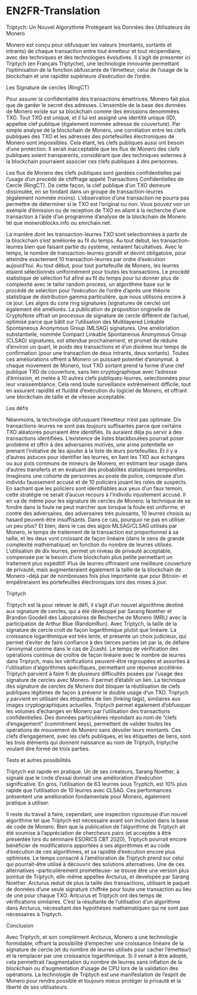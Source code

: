 # EN2FR-Translation
Triptych: Un Nouvel Algorythme Protégeant les Données des Utilisateurs de Monero

Monero est conçu pour obfusquer les valeurs (montants, sortants et intrants) de chaque transaction entre tout émetteur et tout récipendiaire, avec des techniques et des technologies évolutives.
Il s’agit de presenter ici Triptych (en Français Triptyche), une technologie innovante permettant l’optimisation de la fonction obfuscante de l’émetteur, celui de l’usage de la blockchain et une rapidité supérieure d’exécution de l’ordre.

Les Signature de cercles (RingCT)

Pour assurer la confidentialité des transactions émettrices, Monero fait plus que de garder le secret des adresses. L’ensemble de la base des données de Monero existe sur sa blockchain comme des émissions denommées TXO. Tout TXO est unique, et il lui est assigné une identité unique (ID), appellee clef publique (également nommée adresse de couverture). Par simple analyse de la blockchain de Monero, une corrélation entre les clefs publiques des TXO et les adresses des portefeuilles électroniques de Monero sont impossibles.
Cela étant, les clefs publiques aussi ont besoin d’une protection. Il serait inacceptable que les flux de Monero des clefs publiques soient transparents, considérant que des techniques externes à la blockchain pourraient associer ces clefs publiques à des personnes.

Les flux de Monero des clefs publiques sont gardées confidentielles par l’usage d’un procédé de chiffrage appelé Transactions Confidentielles de Cercle (RingCT). De cette façon, la clef publique d’un TXO demeure dissimulée, en se fondant dans un groupe de transaction-leurres (également nommée mixins). L’observation d’une transaction ne pourra pas permettre de déterminer si le TXO est l’original ou non.
Vous pouvez voir un exemple d’émission ou de reception de TXO en allant à la recherche d’une transaction à l’aide d’un programme d’analyse de la blockchain de Monero tel que moneroblocks.info ou xmrchain.net.

La manière dont les transaction-leurres TXO sont selectionnées à partir de la blockchain s’est améliorée au fil du temps. Au tout debut, les transaction-leurres bien que faisant partie du système, restaient facultatives. Avec le temps, le nombre de transaction-leurres grandit et devint obligatoire, pour atteindre exactement 10 transaction-leurres par ordre d’exécution aujourd’hui. Au tout début, pour tout portefeuille de Monero, les leurres etaient sélectionnés uniformément pour toutes les transactions. Le procédé statistique de sélection fut afiné au fil du temps pour lui donner plus de complexité avec le tailor random process, un algorithme base sur le procédé de selection pour l’exécution de l’ordre d’après une théorie statistique de distribution gamma particulière, que nous utilisons encore à ce jour.
Les algos du core ring signatures (signatures de cercle) ont également été améliorés. La publication de proposition originelle de CryptoNote offrait un processus de signature de cercle différent de l’actuel, optimisé parce que bâtit sur l’utilisation des Multilayered Linkable Spontaneous Anonymous Group (MLSAG) signatures. Une améloriation substantielle, nommée Compact Linkable Spontaneous Anonymous Group (CLSAG) signatures, est attendue prochainement, et promet de réduire d’environ un quart, le poids des transactions et d’un dixième leur temps de confirmation (pour une transaction de deux intrants, deux sortants).
Toutes ces améliorations offrent à Monero un puissant potentiel d’anonymat. à chaque movement de Monero, tout TXO sortant prend la forme d’une clef publique TXO de couverture, sans lien cryptographique avec l’adresse d’émission, et melée à 10 autres clefs publiques-leurres, selectionnées pour leur vraissemblance. Cela rend toute surveillance extrêmement difficile, tout en assurant rapidité et fluidité d’exécution du logiciel de Monero, et offrant une blockchain de taille et de vitesse acceptable.

Les défis

Néanmoins, la technologie obfusquant l’émetteur n’est pas optimale. Dix transactions-leurres ne sont pas toujours suffisantes parce que certains TXO aléatoires pourraient être  identifiés. Ils auraient déja pu servir à des transactions identifiées. L’existence de listes blackboulées pourrait poser problème et offrir à des adversaires motivés, une arme potentielle en prenant l’initiative de les ajouter à la liste de leurs portefeuilles. Et il y a d’autres astuces pour identifier les leurres, en liant les TXO aux échanges ou aux pots communs de mineurs de Monero, en estimant leur usage dans d’autres transferts et en évaluant des probabilités statistiques temporelles.
Imaginons une cohorte de personnes au poste de police, composée d’un individu faussement accusé et de 10 policiers jouant les roles de suspects. En sachant que les policiers sont identifiables aux yeux d’un faux temoin, cette stratégie ne serait d’aucun recours à l’individu injustement accusé.  Il en va de même  pour les signature de cercles de Monero: la technique de se fondre dans la foule ne peut marcher que lorsque la foule est uniforme; et contre des adversaires, des adversaires très puissants, 10 leurres choisis au hasard peuvent-être insuffisants. Dans ce cas, pourquoi ne pas en utiliser un peu plus?
Et bien, dans le cas des algos MLSAG/CLSAG utilisés par Monero, le temps de traitement de la transaction est proportionnel à sa taille, et les deux vont croissant de façon linéaire (dans le sens de grande complexité mathématique) en fonction du nombre de leurres utilisés. L’utilisation de dix leurres, permet un niveau de privauté acceptable, compensée par le besoin d’une blockchain plus petite permettant un traitement plus expéditif. Plus de leurres offriraient une meilleure couverture de privauté, mais augmenteraient également la taille de la blockchain de Monero –déjà par de nombreuses fois plus importante que pour Bitcoin- et empêtreraient les portefeuilles électroniques lors des mises à jour. 

Triptych

Triptych est là pour relever le défi, il s’agit d’un nouvel algorithme destiné aux signature de cercles, qui a été développé par Sarang Noether et Brandon Goodell des Laboratoires de Recherche de Monero (MRL) avec la participation de Arthur Blue (RandomRun). Avec Triptych, la taille de la signature de cercle croît de façon logarithmique plutot que linéaire. La croissance logarithmique est très lente, et présente un choix judicieux, qui permet d’eviter de faire confiance à des tierces parties (et par la, de défaire l’anonymat comme dans le cas de Zcash). Le temps de vérification des opérations continue de croître de façon linéaire avec le nombre de leurres dans Triptych, mais les vérifications peuvent-être regroupées et assorties à l’utilisation d’algorithmes spécifiques, permettant une réponse accélérée.
Triptych parvient à faire fi de plusieurs difficultés posées par l’usage des signature de cercles avec Monero. Il permet d’établir un lien. La technique des signature de cercles de Monero doit bloquer la réutilisation de clefs publiques légitimes de façon à prévenir le double usage d’un TXO. Triptych y parvient en utilisant des étiquettes de lien (linking tags), similaires aux images cryptographiques actuelles. Triptych permet également d’obfusquer les volumes d’échanges en Monero par l’utilisation des transactions confidentielles. Des données particulières répondant au nom de “clefs d’engagement” (commitment keys), permettent de valider toutes les opérations de mouvement de Monero sans dévoiler leurs montants. Ces clefs d’engagement, avec les clefs publiques, et les étiquettes de liens, sont les trois éléments qui donnent naissance au nom de Triptych, triptyche voulant dire formé de trois parties.

Tests et autres possibilités

Triptych est rapide en pratique. Un de ses créateurs, Sarang Noether, à signalé que le code d’essai donnait une amélioration d’exécution significative. En gros, l’utilisation de 63 leurres sous Tryptich, est 10% plus rapide que l’utilisation de 10 leurres avec CLSAG. Ces performances présentent une amélioration fondamentale pour Monero, également pratique à utiliser.

Il reste du travail à faire, cependant, une inspection rigoureuse d’un nouvel algorithme tel que Triptych est nécessaire avant son inclusion dans la base de code de Monero. Bien que la publication de l’algorithme de Triptych ait été soumise à l’appréciation de chercheurs pairs (et acceptée à être  présentée lors du séminaire ESORICS CBT 2020), Triptych pourrait encore bénéficier de modifications apportées à ses algorithmes et au code d’exécution de ces algorithmes, et sa rapidité d’exécution encore plus optimisée. Le temps consacré à l’amélioration de Triptych prend sur celui qui pourrait-être  utilisé à découvrir des solutions alternatives.
Une de ces alternatives –particulièrement prometteuse- se trouve être  une version plus pointue de Triptych, elle-même  appellee Arcturus, et developée par Sarang Noether. Arcturus reduit de plus la taille des transactions, utilisant le paquet de données d’une seule signature chiffrée pour toute une transaction au lieu de une pour chaque TXO. Artcurus et Triptych ont des temps de vérifications similaires. C’est la résultante de l’utilisation d’un algorithme dans Arcturus, nécessitant des hypothèses mathématiques qui ne sont pas nécessaires à Triptych.

Conclusion

Avec Triptych, et son complément Arcturus, Monero a une technologie formidable, offrant la possibilité d’empecher une croissance linéaire de la signature de cercle (et du nombre de leurres utilisés pour cacher l’émetteur) et la remplacer par une croissance logarithmique. Si il venait à être  adopté, cela permettrait l’augmentation du nombre de leurres sans inflation de la blockchain ou d’augmentation d’usage de CPU lors de la validation des opérations. La technologie de Triptych est une manifestation de l’esprit de Monero pour rendre possible et toujours mieux protéger la privauté et la liberté de ses utilisateurs.


